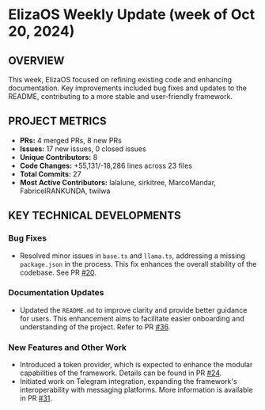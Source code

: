 # ElizaOS Weekly Update (week of Oct 20, 2024)

## OVERVIEW 
This week, ElizaOS focused on refining existing code and enhancing documentation. Key improvements included bug fixes and updates to the README, contributing to a more stable and user-friendly framework.

## PROJECT METRICS
- **PRs:** 4 merged PRs, 8 new PRs
- **Issues:** 17 new issues, 0 closed issues
- **Unique Contributors:** 8
- **Code Changes:** +55,131/-18,286 lines across 23 files
- **Total Commits:** 27
- **Most Active Contributors:** lalalune, sirkitree, MarcoMandar, FabriceIRANKUNDA, twilwa

## KEY TECHNICAL DEVELOPMENTS

### Bug Fixes
- Resolved minor issues in `base.ts` and `llama.ts`, addressing a missing `package.json` in the process. This fix enhances the overall stability of the codebase. See PR [#20](https://github.com/elizaos/eliza/pull/20).

### Documentation Updates
- Updated the `README.md` to improve clarity and provide better guidance for users. This enhancement aims to facilitate easier onboarding and understanding of the project. Refer to PR [#36](https://github.com/elizaos/eliza/pull/36).

### New Features and Other Work
- Introduced a token provider, which is expected to enhance the modular capabilities of the framework. Details can be found in PR [#24](https://github.com/elizaos/eliza/pull/24).
- Initiated work on Telegram integration, expanding the framework's interoperability with messaging platforms. More information is available in PR [#31](https://github.com/elizaos/eliza/pull/31).